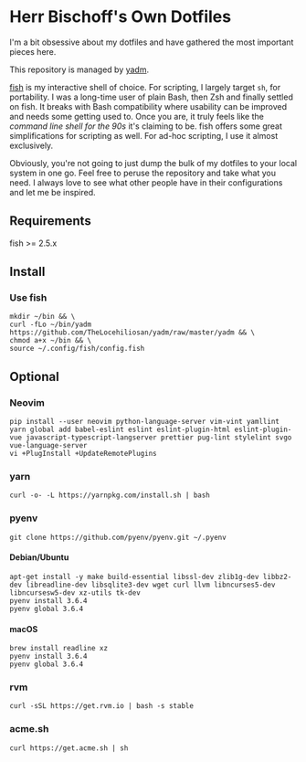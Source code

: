 # Herr Bischoff's Own Dotfiles

I'm a bit obsessive about my dotfiles and have gathered the most important pieces here.

This repository is managed by [yadm](https://github.com/TheLocehiliosan/yadm).

[fish](https://www.fishshell.com) is my interactive shell of choice. For scripting, I largely target `sh`, for portability. I was a long-time user of plain Bash, then Zsh and finally settled on fish. It breaks with Bash compatibility where usability can be improved and needs some getting used to. Once you are, it truly feels like the *command line shell for the 90s* it's claiming to be. fish offers some great simplifications for scripting as well. For ad-hoc scripting, I use it almost exclusively.

Obviously, you're not going to just dump the bulk of my dotfiles to your local system in one go. Feel free to peruse the repository and take what you need. I always love to see what other people have in their configurations and let me be inspired.

## Requirements

fish >= 2.5.x

## Install

### Use fish
```fish
mkdir ~/bin && \
curl -fLo ~/bin/yadm https://github.com/TheLocehiliosan/yadm/raw/master/yadm && \
chmod a+x ~/bin && \
source ~/.config/fish/config.fish
```

## Optional

### Neovim
```fish
pip install --user neovim python-language-server vim-vint yamllint
yarn global add babel-eslint eslint eslint-plugin-html eslint-plugin-vue javascript-typescript-langserver prettier pug-lint stylelint svgo vue-language-server
vi +PlugInstall +UpdateRemotePlugins
```

### yarn
```fish
curl -o- -L https://yarnpkg.com/install.sh | bash
```

### pyenv

```fish
git clone https://github.com/pyenv/pyenv.git ~/.pyenv
```

#### Debian/Ubuntu

```fish
apt-get install -y make build-essential libssl-dev zlib1g-dev libbz2-dev libreadline-dev libsqlite3-dev wget curl llvm libncurses5-dev libncursesw5-dev xz-utils tk-dev
pyenv install 3.6.4
pyenv global 3.6.4
```

#### macOS

```fish
brew install readline xz
pyenv install 3.6.4
pyenv global 3.6.4
```

### rvm
```fish
curl -sSL https://get.rvm.io | bash -s stable
```

### acme.sh
```fish
curl https://get.acme.sh | sh
```
